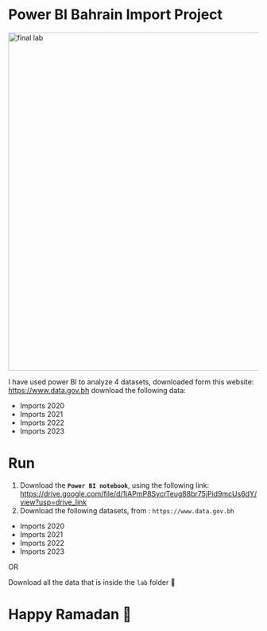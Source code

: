 # Power BI Bahrain Import Project 

<img width="680" alt="final lab" src="https://github.com/user-attachments/assets/77271333-3b32-420d-9fd2-eff164e2f1cc" />


I have used power BI to analyze 4 datasets, downloaded form this website: https://www.data.gov.bh
download the following data: 
- Imports 2020
- Imports 2021
- Imports 2022
- Imports 2023

# Run

1. Download the **`Power BI notebook`**, using the following link: https://drive.google.com/file/d/1jAPmP8SycrTeug88br75jPid9mcUs6dY/view?usp=drive_link
2. Download the following datasets, from :  `https://www.data.gov.bh`
- Imports 2020
- Imports 2021
- Imports 2022
- Imports 2023

OR 

Download all the data that is inside the `lab` folder 📁


# Happy Ramadan 🌙

